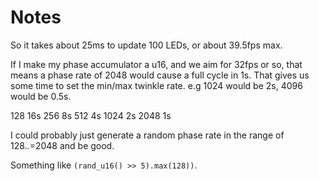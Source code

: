 # Notes

So it takes about 25ms to update 100 LEDs, or about 39.5fps max.

If I make my phase accumulator a u16, and we aim for 32fps or so, that means a phase rate of 2048 would cause a full cycle in 1s. That gives us some time to set the min/max twinkle rate. e.g 1024 would be 2s, 4096 would be 0.5s.

 128   16s
 256    8s
 512    4s
1024    2s
2048    1s

I could probably just generate a random phase rate in the range of 128..=2048 and be good.

Something like `(rand_u16() >> 5).max(128))`.
